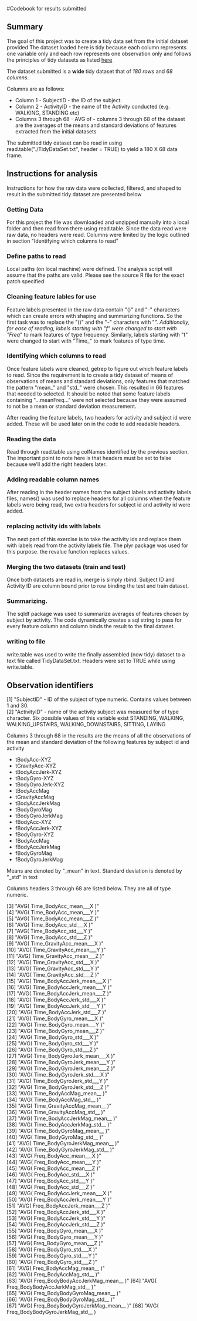 #Codebook for results submitted

## Summary
The goal of this project was to create a tidy data set from the initial dataset provided
The dataset loaded here is tidy because each column represents one variable only and each row represents one observation only
and follows the principles of tidy datasets as listed [here](http://vita.had.co.nz/papers/tidy-data.pdf)


The dataset submitted  is a **wide** tidy dataset that of *180 rows* and *68 columns*. 

Columns are as follows:
* Column 1 - SubjectID - the ID of the subject. 
* Column 2 - ActivityID - the name of the Activity conducted (e.g. WALKING, STANDING etc)
* Columns 3 through 68 - AVG of <featurename> - columns 3 through 68 of the dataset are the averages of the means and standard deviations of features extracted from the initial datasets

The submitted tidy dataset can be read in using read.table("./TidyDataSet.txt", header = TRUE) to yield a 180 X 68 data frame. 

## Instructions for analysis
Instructions for how the raw data were collected, filtered, and shaped to result in the submitted tidy dataset are presented below

### Getting Data
For this project the file was downloaded and unzipped manually into a local folder and then read from there using read.table. 
Since the data read were raw data, no headers were read. Columns were limited by the logic outlined in section "Identifying which columns to read"

### Define paths to read
Local paths (on local machine) were defined. The analysis script will assume that the paths are valid. Please see the source R file for the exact patch specified

### Cleaning feature lables for use
Feature labels presented in the raw data contain "()" and "-" characters which can create errors with shaping and summarizing functions. 
So the first task was to replace the "()" and the "-" characters with "_". Additionally, for ease of reading, labels starting with "f" were changed to 
start with "Freq_" to mark features of type frequency. Similarly, labels starting with "t" were changed to start with "Time_" to mark features of type
time. 

### Identifying which columns to read
Once feature labels were cleaned, getrep to figure out which feature labels to read. Since the requirement is to create a tidy dataset of means of observations
of means and standard deviations, only features that matched the pattern "mean_" and "std_" were chosen. This resulted in 66 features that needed to selected. 
It should be noted that some feature labels containing "...meanFreq..." were not selected because they were assumed to not be a mean or standard deviation measurement. 

After reading the feature labels, two headers for activity and subject id were added. These will be used later on in the code to add readable headers.
 

### Reading the data
Read through read.table using colNames identified by the previous section. The important point to note here is that headers must be set to false because we'll add 
the right headers later. 

### Adding readable column names
After reading in the header names from the subject labels and activity labels files, names() was used to replace headers for all columns
when the feature labels were being read, two extra headers for subject id and activity id were added. 

### replacing activity ids with labels
The next part of this exercise is to take the activity ids and replace them with labels read from the activity labels file. 
The plyr package was used for this purpose. the revalue function replaces values. 

### Merging the two datasets (train and test)
Once both datasets are read in, merge is simply rbind. Subject ID and Activity ID are column bound prior to row binding the test and train dataset.  

### Summarizing.
The sqldf package was used to summarize averages of features chosen by subject by activity. The code dynamically creates a sql string to pass for 
every feature column and column binds the result to the final dataset. 

### writing to file
write.table was used to write the finally assembled (now tidy) dataset to a text file called TidyDataSet.txt. Headers were set to TRUE while using write.table.

## Observation identifiers
 [1] "SubjectID" - ID of the subject of type numeric. Contains values between 1 and 30.   
 [2] "ActivityID" - name of the activity subject was measured for of type character. Six possible values of this variable exist 
 STANDING, WALKING, WALKING_UPSTAIRS, WALKING_DOWNSTAIRS, SITTING, LAYING
 
 
 Columns 3 through 68 in the results are the means of all the observations of the mean and standard deviation of the following features by subject id and activity

* tBodyAcc-XYZ
* tGravityAcc-XYZ
* tBodyAccJerk-XYZ
* tBodyGyro-XYZ
* tBodyGyroJerk-XYZ
* tBodyAccMag
* tGravityAccMag
* tBodyAccJerkMag
* tBodyGyroMag
* tBodyGyroJerkMag
* fBodyAcc-XYZ
* fBodyAccJerk-XYZ
* fBodyGyro-XYZ
* fBodyAccMag
* fBodyAccJerkMag
* fBodyGyroMag
* fBodyGyroJerkMag

Means are denoted by "_mean" in text. Standard deviation is denoted by "_std" in text 

Columns headers 3 through 68 are listed below. They are all of type numeric. 

  [3] "AVG( Time_BodyAcc_mean___X )"          
 [4] "AVG( Time_BodyAcc_mean___Y )"          
 [5] "AVG( Time_BodyAcc_mean___Z )"          
 [6] "AVG( Time_BodyAcc_std___X )"           
 [7] "AVG( Time_BodyAcc_std___Y )"           
 [8] "AVG( Time_BodyAcc_std___Z )"           
 [9] "AVG( Time_GravityAcc_mean___X )"       
[10] "AVG( Time_GravityAcc_mean___Y )"       
[11] "AVG( Time_GravityAcc_mean___Z )"       
[12] "AVG( Time_GravityAcc_std___X )"        
[13] "AVG( Time_GravityAcc_std___Y )"        
[14] "AVG( Time_GravityAcc_std___Z )"        
[15] "AVG( Time_BodyAccJerk_mean___X )"      
[16] "AVG( Time_BodyAccJerk_mean___Y )"      
[17] "AVG( Time_BodyAccJerk_mean___Z )"      
[18] "AVG( Time_BodyAccJerk_std___X )"       
[19] "AVG( Time_BodyAccJerk_std___Y )"       
[20] "AVG( Time_BodyAccJerk_std___Z )"       
[21] "AVG( Time_BodyGyro_mean___X )"         
[22] "AVG( Time_BodyGyro_mean___Y )"         
[23] "AVG( Time_BodyGyro_mean___Z )"         
[24] "AVG( Time_BodyGyro_std___X )"          
[25] "AVG( Time_BodyGyro_std___Y )"          
[26] "AVG( Time_BodyGyro_std___Z )"          
[27] "AVG( Time_BodyGyroJerk_mean___X )"     
[28] "AVG( Time_BodyGyroJerk_mean___Y )"     
[29] "AVG( Time_BodyGyroJerk_mean___Z )"     
[30] "AVG( Time_BodyGyroJerk_std___X )"      
[31] "AVG( Time_BodyGyroJerk_std___Y )"      
[32] "AVG( Time_BodyGyroJerk_std___Z )"      
[33] "AVG( Time_BodyAccMag_mean__ )"         
[34] "AVG( Time_BodyAccMag_std__ )"          
[35] "AVG( Time_GravityAccMag_mean__ )"      
[36] "AVG( Time_GravityAccMag_std__ )"       
[37] "AVG( Time_BodyAccJerkMag_mean__ )"     
[38] "AVG( Time_BodyAccJerkMag_std__ )"      
[39] "AVG( Time_BodyGyroMag_mean__ )"        
[40] "AVG( Time_BodyGyroMag_std__ )"         
[41] "AVG( Time_BodyGyroJerkMag_mean__ )"    
[42] "AVG( Time_BodyGyroJerkMag_std__ )"     
[43] "AVG( Freq_BodyAcc_mean___X )"          
[44] "AVG( Freq_BodyAcc_mean___Y )"          
[45] "AVG( Freq_BodyAcc_mean___Z )"          
[46] "AVG( Freq_BodyAcc_std___X )"           
[47] "AVG( Freq_BodyAcc_std___Y )"           
[48] "AVG( Freq_BodyAcc_std___Z )"           
[49] "AVG( Freq_BodyAccJerk_mean___X )"      
[50] "AVG( Freq_BodyAccJerk_mean___Y )"      
[51] "AVG( Freq_BodyAccJerk_mean___Z )"      
[52] "AVG( Freq_BodyAccJerk_std___X )"       
[53] "AVG( Freq_BodyAccJerk_std___Y )"       
[54] "AVG( Freq_BodyAccJerk_std___Z )"       
[55] "AVG( Freq_BodyGyro_mean___X )"         
[56] "AVG( Freq_BodyGyro_mean___Y )"         
[57] "AVG( Freq_BodyGyro_mean___Z )"         
[58] "AVG( Freq_BodyGyro_std___X )"          
[59] "AVG( Freq_BodyGyro_std___Y )"          
[60] "AVG( Freq_BodyGyro_std___Z )"          
[61] "AVG( Freq_BodyAccMag_mean__ )"         
[62] "AVG( Freq_BodyAccMag_std__ )"          
[63] "AVG( Freq_BodyBodyAccJerkMag_mean__ )" 
[64] "AVG( Freq_BodyBodyAccJerkMag_std__ )"  
[65] "AVG( Freq_BodyBodyGyroMag_mean__ )"    
[66] "AVG( Freq_BodyBodyGyroMag_std__ )"     
[67] "AVG( Freq_BodyBodyGyroJerkMag_mean__ )"
[68] "AVG( Freq_BodyBodyGyroJerkMag_std__ )


